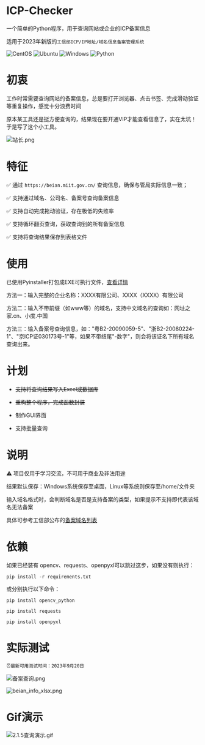 # ICP-Checker

一个简单的Python程序，用于查询网站或企业的ICP备案信息

适用于2023年新版的`工信部ICP/IP地址/域名信息备案管理系统`

![CentOS](https://img.shields.io/badge/LINUX-CentOS-purple?style=for-the-badge&logo=CentOS)
![Ubuntu](https://img.shields.io/badge/LINUX-Ubuntu-orange?style=for-the-badge&logo=Ubuntu)
![Windows](https://img.shields.io/badge/Windows-7%7C8%7C10%7C11-blue?style=for-the-badge&logo=Windows)
![Python](https://img.shields.io/badge/Python-≥3.6-green?style=for-the-badge&logo=Python)

# 初衷

工作时常需要查询网站的备案信息，总是要打开浏览器、点击书签、完成滑动验证等重复操作，感觉十分浪费时间

原本某工具还是挺方便查询的，结果现在要开通VIP才能查看信息了，实在太坑！于是写了这个小工具。

![站长.png](http://ww1.sinaimg.cn/large/61e8a333gy1gqjfsan5qvj20xg0760sv.jpg)

# 特征

✅ 通过 `https://beian.miit.gov.cn/` 查询信息，确保与管局实际信息一致；

✅ 支持通过域名、公司名、备案号查询备案信息

✅ 支持自动完成拖动验证，存在极低的失败率

✅ 支持循环翻页查询，获取查询到的所有备案信息

✅ 支持将查询结果保存到表格文件

# 使用
已使用Pyinstaller打包成EXE可执行文件，[查看详情](https://github.com/wongzeon/ICP-Checker/releases/tag/2.1.4)

方法一：输入完整的企业名称：XXXX有限公司、XXXX（XXXX）有限公司

方法二：输入不带前缀（如www等）的域名，支持中文域名的查询如：网址之家.cn、小度.中国

方法三：输入备案号查询信息，如："粤B2-20090059-5"、"浙B2-20080224-1"、"京ICP证030173号-1"等，如果不带结尾"-数字"，则会将该证名下所有域名查询出来。

# 计划

* ~~支持将查询结果写入Excel或数据库~~

* ~~重构整个程序，完成函数封装~~

* 制作GUI界面

* 支持批量查询 

# 说明

⚠ 项目仅用于学习交流，不可用于商业及非法用途

结果默认保存：Windows系统保存至桌面，Linux等系统则保存至/home/文件夹

输入域名格式时，会判断域名是否是支持备案的类型，如果提示不支持即代表该域名无法备案

具体可参考工信部公布的[备案域名列表](http://xn--fiq8ituh5mn9d1qbc28lu5dusc.xn--vuq861b/)

# 依赖

如果已经装有 opencv、requests、openpyxl可以跳过这步，如果没有则执行：

`pip install -r requirements.txt`

或分别执行以下命令：

`pip install opencv_python`

`pip install requests`

`pip install openpyxl`

# 实际测试

⏰`最新可用测试时间：2023年9月20日`

![备案查询.png](https://pic2.58cdn.com.cn/nowater/webim/big/n_v255991fd9cb5c4849a44183213fb9a711.png)

![beian_info_xlsx.png](https://pic.rmb.bdstatic.com/bjh/539ab061960a8866feb41d88b490355a.png)

# Gif演示

![2.1.5查询演示.gif](https://dd-static.jd.com/ddimg/jfs/t1/47877/22/19761/1182325/62cc0d7fEc229b674/58716ce56ca63844.gif)
